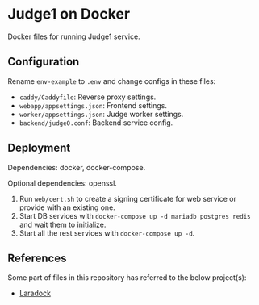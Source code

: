 # Judge1 on Docker

Docker files for running Judge1 service.

## Configuration

Rename `env-example` to `.env` and change configs in these files:

- `caddy/Caddyfile`: Reverse proxy settings.
- `webapp/appsettings.json`: Frontend settings.
- `worker/appsettings.json`: Judge worker settings.
- `backend/judge0.conf`: Backend service config.

## Deployment

Dependencies: docker, docker-compose.

Optional dependencies: openssl.

1. Run `web/cert.sh` to create a signing certificate for web service or provide with an existing one.
2. Start DB services with `docker-compose up -d mariadb postgres redis` and wait them to initialize.
3. Start all the rest services with `docker-compose up -d`.

## References

Some part of files in this repository has referred to the below project(s):

- [Laradock](https://github.com/laradock/laradock)
